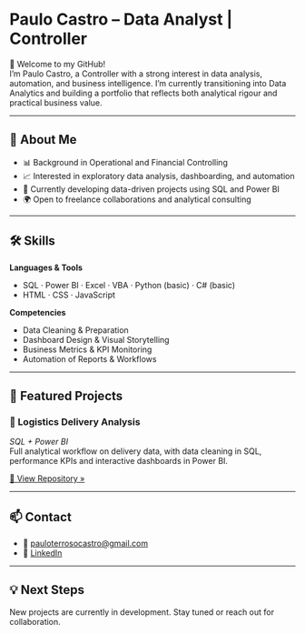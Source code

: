# Paulo Castro – Data Analyst | Controller

👋 Welcome to my GitHub!  
I’m Paulo Castro, a Controller with a strong interest in data analysis, automation, and business intelligence. I’m currently transitioning into Data Analytics and building a portfolio that reflects both analytical rigour and practical business value.

---

## 🚀 About Me

- 📊 Background in Operational and Financial Controlling  
- 📈 Interested in exploratory data analysis, dashboarding, and automation  
- 🔄 Currently developing data-driven projects using SQL and Power BI  
- 🌍 Open to freelance collaborations and analytical consulting

---

## 🛠️ Skills

**Languages & Tools**  
- SQL · Power BI · Excel · VBA · Python (basic) · C# (basic)  
- HTML · CSS · JavaScript

**Competencies**  
- Data Cleaning & Preparation  
- Dashboard Design & Visual Storytelling  
- Business Metrics & KPI Monitoring  
- Automation of Reports & Workflows  

---

## 📁 Featured Projects

### 🧭 Logistics Delivery Analysis  
*SQL + Power BI*  
Full analytical workflow on delivery data, with data cleaning in SQL, performance KPIs and interactive dashboards in Power BI.

[🔗 View Repository »](https://github.com/Dikkas/logistics-delivery-analysis-sql-powerbi)

---

## 📫 Contact

- 📧 pauloterrosocastro@gmail.com  
- 🔗 [LinkedIn](https://www.linkedin.com/in/pauloterrosocastro/)

---

## 💡 Next Steps

New projects are currently in development. Stay tuned or reach out for collaboration.
